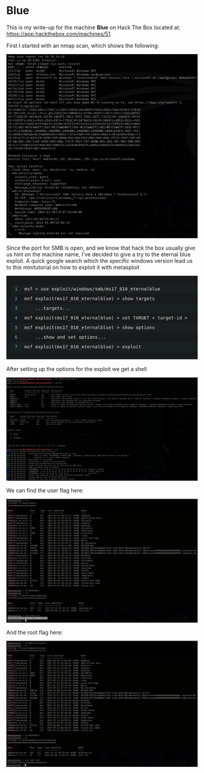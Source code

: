 # Blue

This is my write-up for the machine **Blue** on Hack The Box located at: https://app.hackthebox.com/machines/51

First I started with an nmap scan, which shows the following:

![nmapScan](./res/Blue/nmapScan.png)

Since the port for SMB is open, and we know that hack the box usually give us hint on the machine name, I've decided to give a try to the eternal blue exploit. A quick google search which the specific windows version lead us to this minitutorial on how to exploit it with metasploit

![SMBmetasploitExploit](./res/Blue/SMBmetasploitExploit.png)

After setting up the options for the exploit we get a shell

![exploitConfig](./res/Blue/exploitRun.png)

We can find the user flag here:

![userFlag](./res/Blue/userFlag.png)

And the root flag here:

![rootFlag](./res/Blue/rootFlag.png)